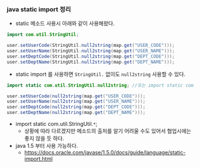 ### java static import 정리

* static 메소드 사용시 아래와 같이 사용해왔다.
```java
import com.util.StringUtil;

user.setUserCode(StringUtil.null2string(map.get("USER_CODE")));
user.setUserName(StringUtil.null2string(map.get("USER_NAME")));
user.setDeptCode(StringUtil.null2string(map.get("DEPT_CODE")));
user.setDeptName(StringUtil.null2string(map.get("DEPT_NAME")));
```

* static import 를 사용하면 <code>StringUtil.</code> 없이도 <code>null2string</code> 사용할 수 있다.
```java
import static com.util.StringUtil.null2string; //또는 import static com.util.StringUtil.*;

user.setUserCode(null2string(map.get("USER_CODE")));
user.setUserName(null2string(map.get("USER_NAME")));
user.setDeptCode(null2string(map.get("DEPT_CODE")));
user.setDeptName(null2string(map.get("DEPT_NAME")));
```

* import static com.util.StringUtil.<code>*</code>; 
  * 상황에 따라 다르겠지만 메소드의 출처를 알기 어려울 수도 있어서 협업시에는 좋지 않을 듯 하다.
* java 1.5 부터 사용 가능하다.
  * https://docs.oracle.com/javase/1.5.0/docs/guide/language/static-import.html
